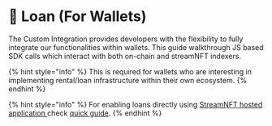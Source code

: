 # 🔐 Loan (For Wallets)

The Custom Integration provides developers with the flexibility to fully integrate our functionalities within wallets. This guide walkthrough JS based SDK calls which interact with both on-chain and streamNFT indexers.&#x20;

{% hint style="info" %}
This is required for wallets who are interesting in implementing rental/loan infrastructure within their own ecosystem.
{% endhint %}

{% hint style="info" %}
For enabling loans directly using [StreamNFT hosted application ](https://loan.streamnft.tech/)check [quick guide](broken-reference).
{% endhint %}
